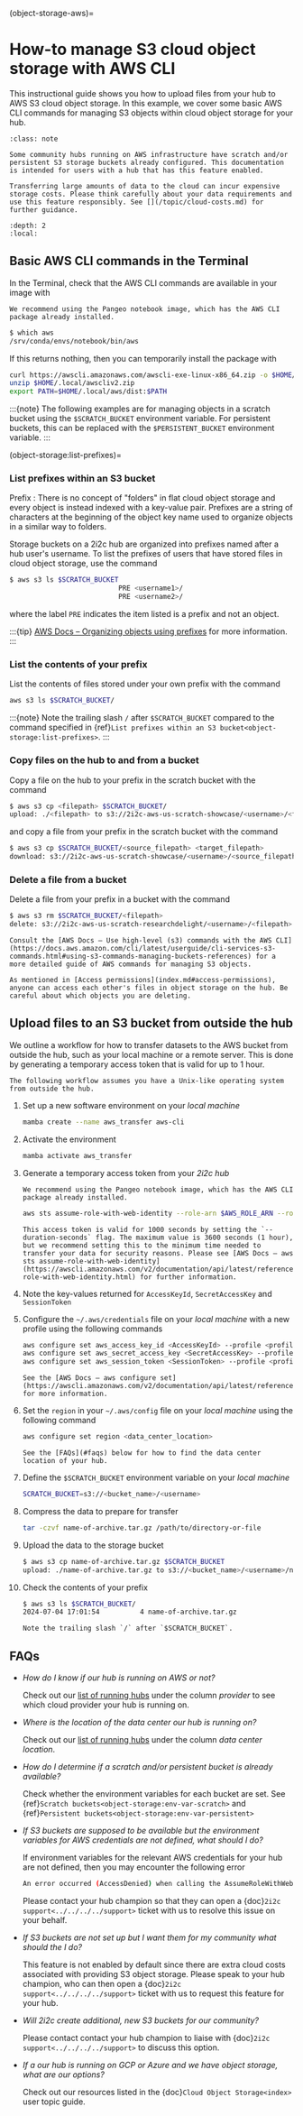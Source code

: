 (object-storage-aws)=
# How-to manage S3 cloud object storage with AWS CLI

This instructional guide shows you how to upload files from your hub to AWS S3 cloud object storage. In this example, we cover some basic AWS CLI commands for managing S3 objects within cloud object storage for your hub.

```{admonition} Who is this guide for?
:class: note

Some community hubs running on AWS infrastructure have scratch and/or persistent S3 storage buckets already configured. This documentation is intended for users with a hub that has this feature enabled.
```

```{warning}
Transferring large amounts of data to the cloud can incur expensive storage costs. Please think carefully about your data requirements and use this feature responsibly. See [](/topic/cloud-costs.md) for further guidance.
```

```{contents}
:depth: 2
:local:
```

## Basic AWS CLI commands in the Terminal

In the Terminal, check that the AWS CLI commands are available in your image with

```{margin}
We recommend using the Pangeo notebook image, which has the AWS CLI package already installed. 
```

```bash
$ which aws
/srv/conda/envs/notebook/bin/aws
```

If this returns nothing, then you can temporarily install the package with

```bash
curl https://awscli.amazonaws.com/awscli-exe-linux-x86_64.zip -o $HOME/.local/awscliv2.zip
unzip $HOME/.local/awscliv2.zip
export PATH=$HOME/.local/aws/dist:$PATH
```

:::{note}
The following examples are for managing objects in a scratch bucket using the `$SCRATCH_BUCKET` environment variable. For persistent buckets, this can be replaced with the `$PERSISTENT_BUCKET` environment variable.
:::

(object-storage:list-prefixes)=
### List prefixes within an S3 bucket

Prefix
: There is no concept of "folders" in flat cloud object storage and every object is instead indexed with a key-value pair. Prefixes are a string of characters at the beginning of the object key name used to organize objects in a similar way to folders.

Storage buckets on a 2i2c hub are organized into prefixes named after a hub user's username. To list the prefixes of users that have stored files in cloud object storage, use the command

```bash
$ aws s3 ls $SCRATCH_BUCKET
                           PRE <username1>/
                           PRE <username2>/

```

where the label `PRE` indicates the item listed is a prefix and not an object.

:::{tip}
[AWS Docs – Organizing objects using prefixes](https://docs.aws.amazon.com/AmazonS3/latest/userguide/using-prefixes.html) for more information.
:::

### List the contents of your prefix

List the contents of files stored under your own prefix with the command

```bash
aws s3 ls $SCRATCH_BUCKET/
```

:::{note}
Note the trailing slash `/` after `$SCRATCH_BUCKET` compared to the command specified in {ref}`List prefixes within an S3 bucket<object-storage:list-prefixes>`.
:::

### Copy files on the hub to and from a bucket

Copy a file on the hub to your prefix in the scratch bucket with the command

```bash
$ aws s3 cp <filepath> $SCRATCH_BUCKET/
upload: ./<filepath> to s3://2i2c-aws-us-scratch-showcase/<username>/<filepath>
```

and copy a file from your prefix in the scratch bucket with the command

```bash
$ aws s3 cp $SCRATCH_BUCKET/<source_filepath> <target_filepath>
download: s3://2i2c-aws-us-scratch-showcase/<username>/<source_filepath> to ./<target_filepath>
```

### Delete a file from a bucket

Delete a file from your prefix in a bucket with the command

```bash
$ aws s3 rm $SCRATCH_BUCKET/<filepath>
delete: s3://2i2c-aws-us-scratch-researchdelight/<username>/<filepath>
```

```{tip}
Consult the [AWS Docs – Use high-level (s3) commands with the AWS CLI](https://docs.aws.amazon.com/cli/latest/userguide/cli-services-s3-commands.html#using-s3-commands-managing-buckets-references) for a more detailed guide of AWS commands for managing S3 objects.
```

```{note}
As mentioned in [Access permissions](index.md#access-permissions), anyone can access each other's files in object storage on the hub. Be careful about which objects you are deleting.
```

## Upload files to an S3 bucket from outside the hub

We outline a workflow for how to transfer datasets to the AWS bucket from outside the hub, such as your local machine or a remote server. This is done by generating a temporary access token that is valid for up to 1 hour.

```{tip}
The following workflow assumes you have a Unix-like operating system from outside the hub.
```

1. Set up a new software environment on your *local machine*

   ```bash
   mamba create --name aws_transfer aws-cli
   ```

1. Activate the environment

   ```bash
   mamba activate aws_transfer

1. Generate a temporary access token from your *2i2c hub*

   ```{margin}
   We recommend using the Pangeo notebook image, which has the AWS CLI package already installed. 
   ```

   ```bash
   aws sts assume-role-with-web-identity --role-arn $AWS_ROLE_ARN --role-session-name $JUPYTERHUB_CLIENT_ID --web-identity-token "$(cat $AWS_WEB_IDENTITY_TOKEN_FILE)" --duration-seconds 1000 
   ```

   ```{tip}
   This access token is valid for 1000 seconds by setting the `--duration-seconds` flag. The maximum value is 3600 seconds (1 hour), but we recommend setting this to the minimum time needed to transfer your data for security reasons. Please see [AWS Docs – aws sts assume-role-with-web-identity](https://awscli.amazonaws.com/v2/documentation/api/latest/reference/sts/assume-role-with-web-identity.html) for further information.
   ```

1. Note the key-values returned for `AccessKeyId`, `SecretAccessKey` and `SessionToken`

1. Configure the `~/.aws/credentials` file on your *local machine* with a new profile using the following commands

   ```bash
   aws configure set aws_access_key_id <AccessKeyId> --profile <profile_name>
   aws configure set aws_secret_access_key <SecretAccessKey> --profile <profile_name>
   aws configure set aws_session_token <SessionToken> --profile <profile_name>
   ```

   ```{tip}
   See the [AWS Docs – aws configure set](https://awscli.amazonaws.com/v2/documentation/api/latest/reference/configure/set.html) for more information.
   ```

1. Set the `region` in your `~/.aws/config` file on your *local machine* using the following command

   ```bash
   aws configure set region <data_center_location>
   ```

   ```{tip}
   See the [FAQs](#faqs) below for how to find the data center location of your hub.
   ```

1. Define the `$SCRATCH_BUCKET` environment variable on your *local machine*

   ```bash
   SCRATCH_BUCKET=s3://<bucket_name>/<username> 
   ```

1. Compress the data to prepare for transfer

   ```bash
   tar -czvf name-of-archive.tar.gz /path/to/directory-or-file
   ```

1. Upload the data to the storage bucket

   ```bash
   $ aws s3 cp name-of-archive.tar.gz $SCRATCH_BUCKET
   upload: ./name-of-archive.tar.gz to s3://<bucket_name>/<username>/name-of-archive.tar.gz
   ```

1. Check the contents of your prefix

   ```bash
   $ aws s3 ls $SCRATCH_BUCKET/
   2024-07-04 17:01:54          4 name-of-archive.tar.gz
   ```

   ```{tip}
   Note the trailing slash `/` after `$SCRATCH_BUCKET`.
   ```

## FAQs

- *How do I know if our hub is running on AWS or not?*

  Check out our [list of running hubs](https://infrastructure.2i2c.org/reference/hubs/) under the column *provider* to see which cloud provider your hub is running on.

- *Where is the location of the data center our hub is running on?*

  Check out our [list of running hubs](https://infrastructure.2i2c.org/reference/hubs/) under the column *data center location*.

- *How do I determine if a scratch and/or persistent bucket is already available?*

  Check whether the environment variables for each bucket are set. See {ref}`Scratch buckets<object-storage:env-var-scratch>` and {ref}`Persistent buckets<object-storage:env-var-persistent>`

- *If S3 buckets are supposed to be available but the environment variables for AWS credentials are not defined, what should I do?*

  If environment variables for the relevant AWS credentials for your hub are not defined, then you may encounter the following error

  ```bash
  An error occurred (AccessDenied) when calling the AssumeRoleWithWebIdentity operation: Not authorized to perform sts:AssumeRoleWithWebIdentity.
  ```

  Please contact your hub champion so that they can open a {doc}`2i2c support<../../../../support>` ticket with us to resolve this issue on your behalf.

- *If S3 buckets are not set up but I want them for my community what should the I do?*

  This feature is not enabled by default since there are extra cloud costs associated with providing S3 object storage. Please speak to your hub champion, who can then open a {doc}`2i2c support<../../../../support>` ticket with us to request this feature for your hub.

- *Will 2i2c create additional, new S3 buckets for our community?*

  Please contact contact your hub champion to liaise with {doc}`2i2c support<../../../../support>` to discuss this option.

- *If a our hub is running on GCP or Azure and we have object storage, what are our options?*

  Check out our resources listed in the {doc}`Cloud Object Storage<index>` user topic guide.
